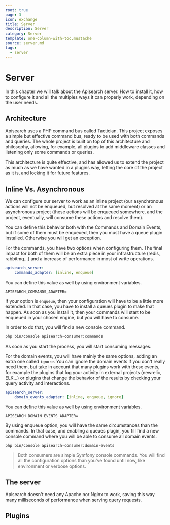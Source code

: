 ```yaml
---
root: true
page: 3
icon: exchange
title: Server
description: Server
category: Server
template: one-column-with-toc.mustache
source: server.md
tags:
  - server
---
```


# Server

In this chapter we will talk about the Apisearch server. How to install it, how
to configure it and all the multiples ways it can properly work, depending on
the user needs.

## Architecture

Apisearch uses a PHP command bus called Tactician. This project exposes a
simple but effective command bus, ready to be used with both commands and
queries. The whole project is built on top of this architecture and philosophy,
allowing, for example, all plugins to add middleware classes and listening only
some commands or queries. 

This architecture is quite effective, and has allowed us to extend the project
as much as we have wanted in a plugins way, letting the core of the project as
it is, and locking it for future features.

## Inline Vs. Asynchronous

We can configure our server to work as an inline project (our asynchronous
actions will not be enqueued, but resolved at the same moment) or an
asynchronous project (these actions will be enqueued somewhere, and the project,
eventually, will consume these actions and resolve them).

You can define this behavior both with the Commands and Domain Events, but if
some of them must be enqueued, then you must have a queue plugin installed.
Otherwise you will get an exception.

For the commands, you have two options when configuring them. The final impact
for both of them will be an extra piece in your infrastructure (redis,
rabbitmq...) and a increase of performance in most of write operations.

```yml
apisearch_server:
    commands_adapter: [inline, enqueue]
```

You can define this value as well by using environment variables.

```
APISEARCH_COMMANDS_ADAPTER=
```

If your option is `enqueue`, then your configuration will have to be a little
more extended. In that case, you have to install a queues plugin to make that
happen. As soon as you install it, then your commands will start to be enqueued
in your chosen engine, but you will have to consume. 

In order to do that, you will find a new console command.

```bash
php bin/console apisearch-consumer:commands
```

As soon as you start the process, you will start consuming messages.

For the domain events, you will have mainly the same options, adding an extra
one called `ignore`. You can ignore the domain events if you don't really need
them, but take in account that many plugins work with these events, for example
the plugins that log your activity in external projects (newrelic, ELK...) or
plugins that change the behavior of the results by checking your query activity
and interactions.

```yml
apisearch_server:
    domain_events_adapter: [inline, enqueue, ignore]
```

You can define this value as well by using environment variables.

```
APISEARCH_DOMAIN_EVENTS_ADAPTER=
```

By using enqueue option, you will have the same circumstances than the commands.
In that case, and enabling a queues plugin, you fill find a new console command
where you will be able to consume all domain events.

```bash
php bin/console apisearch-consumer:domain-events
```

> Both consumers are simple Symfony console commands. You will find all the
> configuration options than you've found until now, like environment or verbose
> options.

## The server

Apisearch doesn't need any Apache nor Nginx to work, saving this way many 
milliseconds of performance when serving query requests.

## Plugins
